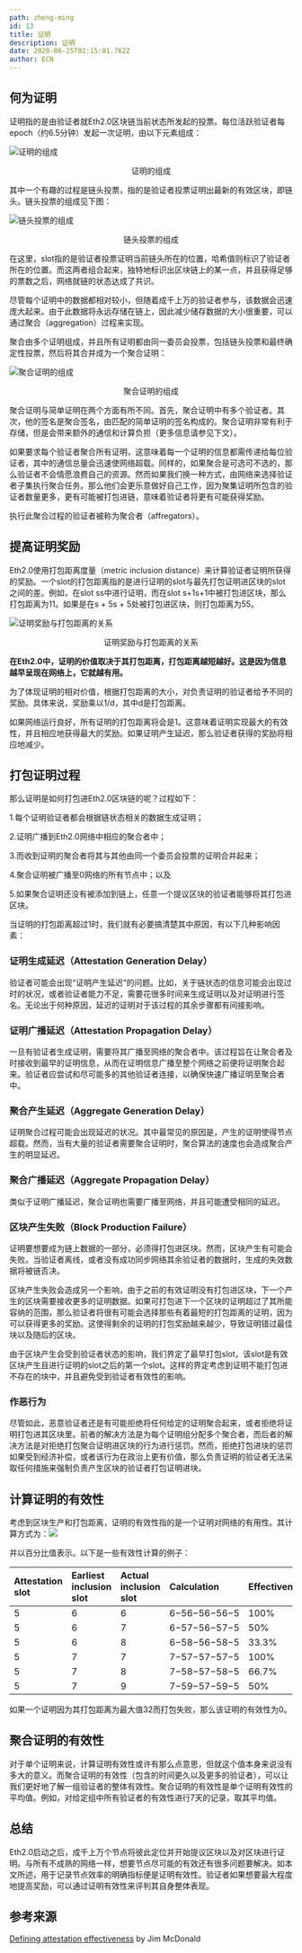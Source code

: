 ```yaml
---
path: zheng-ming
id: 13
title: 证明
description: 证明
date: 2020-06-25T02:15:01.762Z
author: ECN
---
```



## 何为证明

证明指的是由验证者就Eth2.0区块链当前状态所发起的投票。每位活跃验证者每epoch（约6.5分钟）发起一次证明，由以下元素组成：

![证明的组成](./证明的组成.png)

<center>证明的组成 </center>

其中一个有趣的过程是链头投票，指的是验证者投票证明出最新的有效区块，即链头。链头投票的组成见下图：

![链头投票的组成](./链头投票的组成.png)

<center>链头投票的组成 </center>

在这里，slot指的是验证者投票证明当前链头所在的位置，哈希值则标识了验证者所在的位置。而这两者组合起来，独特地标识出区块链上的某一点，并且获得足够的票数之后，网络就链的状态达成了共识。

尽管每个证明中的数据都相对较小，但随着成千上万的验证者参与，该数据会迅速庞大起来。由于此数据将永远存储在链上，因此减少储存数据的大小很重要，可以通过聚合（aggregation）过程来实现。

聚合由多个证明组成，并且所有证明都由同一委员会投票，包括链头投票和最终确定性投票，然后将其合并成为一个聚合证明：

![聚合证明的组成](./聚合证明的组成.png)

<center>聚合证明的组成 </center>

聚合证明与简单证明在两个方面有所不同。首先，聚合证明中有多个验证者。其次，他的签名是聚合签名，由匹配的简单证明的签名构成的。聚合证明非常有利于存储，但是会带来额外的通信和计算负担（更多信息请参见下文）。

如果要求每个验证者聚合所有证明，这意味着每一个证明的信息都需传递给每位验证者，其中的通信总量会迅速使网络超载。同样的，如果聚合是可选可不选的，那么验证者不会情愿浪费自己的资源。然而如果我们换一种方式，由网络来选择验证者子集执行聚合任务。那么他们会更乐意做好自己工作，因为聚集证明所包含的验证者数量更多，更有可能被打包进链，意味着验证者将更有可能获得奖励。

执行此聚合过程的验证者被称为聚合者（affregators）。  


## 提高证明奖励

Eth2.0使用打包距离度量（metric inclusion distance）来计算验证者证明所获得的奖励。一个slot的打包距离指的是进行证明的slot与最先打包证明进区块的slot之间的差。例如，在slot ss中进行证明，而在slot s+1s+1中被打包进区块，那么打包距离为11。如果是在s + 5s + 5处被打包进区块，则打包距离为55。


![证明奖励与打包距离的关系](./证明奖励与打包距离的关系.png)

<center>证明奖励与打包距离的关系 </center>

**在Eth2.0中，证明的价值取决于其打包距离，打包距离越短越好。这是因为信息越早呈现在网络上，它就越有用。**

为了体现证明的相对价值，根据打包距离的大小，对负责证明的验证者给予不同的奖励。具体来说，奖励乘以1/d，其中d是打包距离。

如果网络运行良好，所有证明的打包距离将会是1。这意味着证明实现最大的有效性，并且相应地获得最大的奖励。如果证明产生延迟，那么验证者获得的奖励将相应地减少。  


## 打包证明过程

那么证明是如何打包进Eth2.0区块链的呢？过程如下：

1.每个证明验证者都会根据链状态相关的数据生成证明；

2.证明广播到Eth2.0网络中相应的聚合者中；

3.而收到证明的聚合者将其与其他由同一个委员会投票的证明合并起来；

4.聚合证明被广播至0网络的所有节点中；以及

5.如果聚合证明还没有被添加到链上，任意一个提议区块的验证者能够将其打包进区块。

当证明的打包距离超过1时，我们就有必要搞清楚其中原因，有以下几种影响因素：

### 证明生成延迟（Attestation Generation Delay）

验证者可能会出现“证明产生延迟”的问题。比如，关于链状态的信息可能会出现过时的状况，或者验证者能力不足，需要花很多时间来生成证明以及对证明进行签名。无论出于何种原因，延迟的证明对于该过程的其余步骤都有间接影响。

### 证明广播延迟（Attestation Propagation Delay）

一旦有验证者生成证明，需要将其广播至网络的聚合者中。该过程旨在让聚合者及时接收到最早的证明信息，从而在证明信息广播至整个网络之前便将证明聚合起来。验证者应尝试和尽可能多的其他验证者连接，以确保快速广播证明至聚合者中。

### 聚合产生延迟（Aggregate Generation Delay）

证明聚合过程可能会出现延迟的状况。其中最常见的原因是，产生的证明使得节点超载。然而，当有大量的验证者需要聚合证明时，聚合算法的速度也会造成聚合产生的明显延迟。

### 聚合广播延迟（Aggregate Propagation Delay）

类似于证明广播延迟，聚合证明也需要广播至网络，并且可能遭受相同的延迟。

### 区块产生失败（Block Production Failure）

证明要想要成为链上数据的一部分，必须得打包进区块。然而，区块产生有可能会失败。当验证者离线，或者没有成功同步网络其余验证者的数据时，生成的失效数据将被链否决。

区块产生失败会造成另一个影响，由于之前的有效证明没有打包进区块，下一个产生的区块需要接收更多的证明数据。如果可打包进下一个区块的证明超过了其所能容纳的范围，那么验证者将很有可能会选择那些有着最短的打包距离的证明，因为可以获得更多的奖励。这使得剩余的证明的打包奖励越来越少，导致证明错过最佳块以及随后的区块。

由于区块产生会受到验证者状态的影响，我们界定了最早打包slot，该slot是有效区块产生且进行证明的slot之后的第一个slot。这样的界定考虑到证明不能打包进不存在的块中，并且避免受到验证者有效性的影响。



### 作恶行为

尽管如此，恶意验证者还是有可能拒绝将任何给定的证明聚合起来，或者拒绝将证明打包进其区块里。前者的解决方法是为每个证明组分配多个聚合者，而后者的解决方法是对拒绝打包聚合证明进区块的行为进行惩罚。然而，拒绝打包进块的惩罚如果受到经济补偿，或者该行为在政治上更有价值，那么负责证明的验证者无法采取任何措施来强制负责产生区块的验证者打包证明进块。

## 计算证明的有效性

考虑到区块生产和打包距离，证明的有效性指的是一个证明对网络的有用性。其计算方式为：![](https://i.ibb.co/6F2nfDh/5-805f4715b9-1.png)

并以百分比值表示。以下是一些有效性计算的例子：

| Attestation slot | Earliest inclusion slot | Actual inclusion slot | Calculation | Effectiveness |
| :--- | :--- | :--- | :--- | :--- |
| 5 | 6 | 6 | 6−56−56−56−5 | 100% |
| 5 | 6 | 7 | 6−57−56−57−5 | 50% |
| 5 | 6 | 8 | 6−58−56−58−5 | 33.3% |
| 5 | 7 | 7 | 7−57−57−57−5 | 100% |
| 5 | 7 | 8 | 7−58−57−58−5 | 66.7% |
| 5 | 7 | 9 | 7−59−57−59−5 | 50% |

如果一个证明因为其打包距离为最大值32而打包失败，那么该证明的有效性为0。  


## 聚合证明的有效性

对于单个证明来说，计算证明有效性或许有那么点意思，但就这个值本身来说没有多大的意义。而聚合证明的有效性（包含的时间更久以及更多的验证者），可以让我们更好地了解一组验证者的整体有效性。聚合证明的有效性是单个证明有效性的平均值。例如，对给定组中所有验证者的有效性进行7天的记录，取其平均值。  


## 总结

Eth2.0启动之后，成千上万个节点将彼此定位并开始提议区块以及对区块进行证明。与所有不成熟的网络一样，想要节点尽可能的有效还有很多问题要解决。如本文所述，用于记录节点效率的明确指标便是证明有效性。验证者如果想要最大程度地提高奖励，可以通过证明有效性来评判其自身整体表现。

## 参考来源

[Defining attestation effectiveness](https://www.attestant.io/posts/defining-attestation-effectiveness/#fnref2) by Jim McDonald



